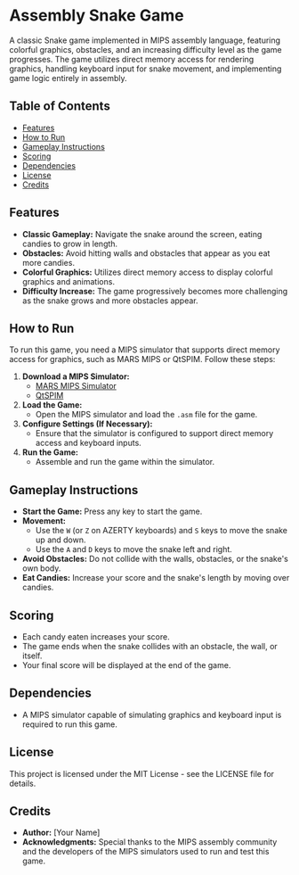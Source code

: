 # Assembly Snake Game

A classic Snake game implemented in MIPS assembly language, featuring colorful graphics, obstacles, and an increasing difficulty level as the game progresses. The game utilizes direct memory access for rendering graphics, handling keyboard input for snake movement, and implementing game logic entirely in assembly.

## Table of Contents

- [Features](#features)
- [How to Run](#how-to-run)
- [Gameplay Instructions](#gameplay-instructions)
- [Scoring](#scoring)
- [Dependencies](#dependencies)
- [License](#license)
- [Credits](#credits)

## Features

- **Classic Gameplay:** Navigate the snake around the screen, eating candies to grow in length.
- **Obstacles:** Avoid hitting walls and obstacles that appear as you eat more candies.
- **Colorful Graphics:** Utilizes direct memory access to display colorful graphics and animations.
- **Difficulty Increase:** The game progressively becomes more challenging as the snake grows and more obstacles appear.

## How to Run

To run this game, you need a MIPS simulator that supports direct memory access for graphics, such as MARS MIPS or QtSPIM. Follow these steps:

1. **Download a MIPS Simulator:**
   - [MARS MIPS Simulator](http://courses.missouristate.edu/KenVollmar/mars/)
   - [QtSPIM](http://spimsimulator.sourceforge.net/)
2. **Load the Game:**
   - Open the MIPS simulator and load the `.asm` file for the game.
3. **Configure Settings (If Necessary):**
   - Ensure that the simulator is configured to support direct memory access and keyboard inputs.
4. **Run the Game:**
   - Assemble and run the game within the simulator.

## Gameplay Instructions

- **Start the Game:** Press any key to start the game.
- **Movement:**
  - Use the `W` (or `Z` on AZERTY keyboards) and `S` keys to move the snake up and down.
  - Use the `A` and `D` keys to move the snake left and right.
- **Avoid Obstacles:** Do not collide with the walls, obstacles, or the snake's own body.
- **Eat Candies:** Increase your score and the snake's length by moving over candies.

## Scoring

- Each candy eaten increases your score.
- The game ends when the snake collides with an obstacle, the wall, or itself.
- Your final score will be displayed at the end of the game.

## Dependencies

- A MIPS simulator capable of simulating graphics and keyboard input is required to run this game.

## License

This project is licensed under the MIT License - see the LICENSE file for details.

## Credits

- **Author:** [Your Name]
- **Acknowledgments:** Special thanks to the MIPS assembly community and the developers of the MIPS simulators used to run and test this game.
